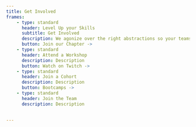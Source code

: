 ```yaml
---
title: Get Involved
frames: 
    - type: standard
      header: Level Up your Skills
      subtitle: Get Involved
      description: We agonize over the right abstractions so your teams don’t need to stitch together disparate systems or spend months integrating payments functionality.
      button: Join our Chapter ->
    - type: standard
      header: Attend a Workshop
      description: Description
      button: Watch on Twitch ->
    - type: standard
      header: Join a Cohort
      description: Description
      button: Bootcamps ->
    - type: standard
      header: Join the Team
      description: Description
      

---
```

